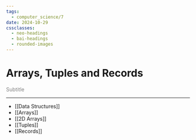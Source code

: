 ```yaml
---
tags:
  - computer_science/7
date: 2024-10-29
cssclasses:
  - neo-headings
  - bai-headings
  - rounded-images
---
```

# Arrays, Tuples and Records
<p class="text-center" style="margin:0;color:gray;">Subtitle</p>

***
- [[Data Structures]]
- [[Arrays]]
- [[2D Arrays]]
- [[Tuples]]
- [[Records]]